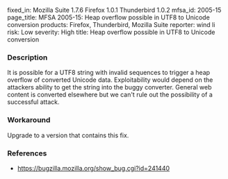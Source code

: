fixed_in: Mozilla Suite 1.7.6
          Firefox 1.0.1
          Thunderbird 1.0.2
mfsa_id: 2005-15
page_title: MFSA 2005-15: Heap overflow possible in UTF8 to Unicode conversion
products: Firefox, Thunderbird, Mozilla Suite
reporter: wind li
risk: Low
severity: High
title: Heap overflow possible in UTF8 to Unicode conversion

<h3>Description</h3>

<p>It is possible for a UTF8 string with invalid sequences to 
trigger a heap overflow of converted Unicode data. Exploitability 
would depend on the attackers ability to get the string
into the buggy converter. General web content is converted 
elsewhere but we can't rule out the possibility of a successful 
attack.</p>

<h3>Workaround</h3>

<p>Upgrade to a version that contains this fix.</p>

<h3>References</h3>

<ul>
<li><a href="https://bugzilla.mozilla.org/show_bug.cgi?id=241440">
https://bugzilla.mozilla.org/show_bug.cgi?id=241440</a></li>
</ul>



